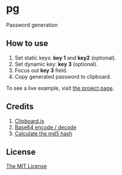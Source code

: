 # pg

Password generation

## How to use

1. Set static keys: **key 1** and **key2** (optional).
2. Set dynamic key: **key 3** (optional).
3. Focus out **key 3** field.
4. Copy generated password to clipboard.

To see a live example, visit [the project page](https://acruxray.github.io/pg).

## Credits

1. [Clipboard.js](https://clipboardjs.com/)
2. [Base64 encode / decode](http://www.webtoolkit.info/)
3. [Calculate the md5 hash](http://www.webtoolkit.info/)

## License

[The MIT License](https://github.com/acruxray/pg/blob/master/LICENSE)
